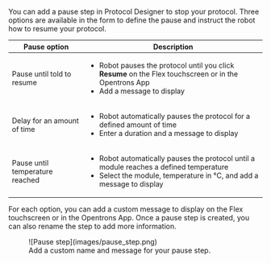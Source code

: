 You can add a pause step in Protocol Designer to stop your protocol. Three options are available in the form to define the pause and instruct the robot how to resume your protocol. 

| Pause option | Description | 
| ---------------- | --------------- | 
| Pause until told to resume | <ul><li>Robot pauses the protocol until you click **Resume** on the Flex touchscreen or in the Opentrons App</li><li>Add a message to display</li></ul> | 
| Delay for an amount of time | <ul><li>Robot automatically pauses the protocol for a defined amount of time</li><li>Enter a duration and a message to display</li></ul> | 
| Pause until temperature reached | <ul><li>Robot automatically pauses the protocol until a module reaches a defined temperature</li><li>Select the module, temperature in °C, and add a message to display</li></ul> | 

For each option, you can add a custom message to display on the
Flex touchscreen or in the Opentrons App. Once a pause step is
created, you can also rename the step to add more information. 

<figure class="screenshot" markdown>
  ![Pause step](images/pause_step.png)
  <figcaption>Add a custom name and message for your pause step.</figcaption>
</figure>